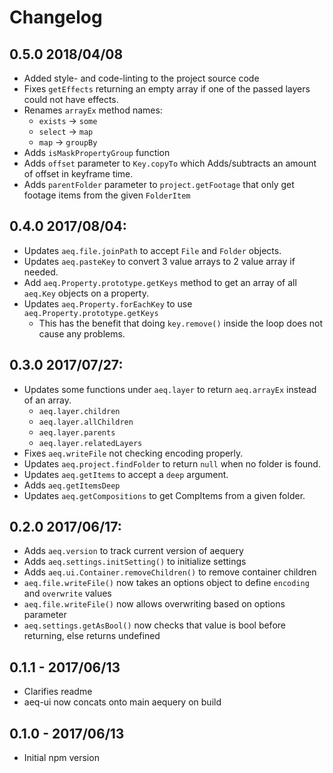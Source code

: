 # Changelog

## 0.5.0 2018/04/08
- Added style- and code-linting to the project source code
- Fixes `getEffects` returning an empty array if one of the passed layers could not have effects.
- Renames `arrayEx` method names:
	- `exists` -> `some`
	- `select` -> `map`
	- `map` -> `groupBy`
- Adds `isMaskPropertyGroup` function
- Adds `offset` parameter to `Key.copyTo` which Adds/subtracts an amount of offset in keyframe time.
- Adds `parentFolder` parameter to `project.getFootage` that only get footage items from the given `FolderItem`

## 0.4.0 2017/08/04:
- Updates `aeq.file.joinPath` to accept `File` and `Folder` objects.
- Updates `aeq.pasteKey` to convert 3 value arrays to 2 value array if needed.
- Add `aeq.Property.prototype.getKeys` method to get an array of all `aeq.Key` objects on a property.
- Updates `aeq.Property.forEachKey` to use `aeq.Property.prototype.getKeys`
	- This has the benefit that doing `key.remove()` inside the loop does not cause any problems.

## 0.3.0 2017/07/27:
- Updates some functions under `aeq.layer` to return `aeq.arrayEx` instead of an array.
    - `aeq.layer.children`
    - `aeq.layer.allChildren`
    - `aeq.layer.parents`
    - `aeq.layer.relatedLayers`
- Fixes `aeq.writeFile` not checking encoding properly.
- Updates `aeq.project.findFolder` to return `null` when no folder is found.
- Updates `aeq.getItems` to accept a `deep` argument.
- Adds `aeq.getItemsDeep`
- Updates `aeq.getCompositions` to get CompItems from a given folder.

## 0.2.0 2017/06/17:
- Adds `aeq.version` to track current version of aequery
- Adds `aeq.settings.initSetting()` to initialize settings
- Adds `aeq.ui.Container.removeChildren()` to remove container children
- `aeq.file.writeFile()` now takes an options object to define `encoding` and `overwrite` values
- `aeq.file.writeFile()` now allows overwriting based on options parameter
- `aeq.settings.getAsBool()` now checks that value is bool before returning, else returns undefined

## 0.1.1 - 2017/06/13
- Clarifies readme
- aeq-ui now concats onto main aequery on build

## 0.1.0 - 2017/06/13
- Initial npm version
